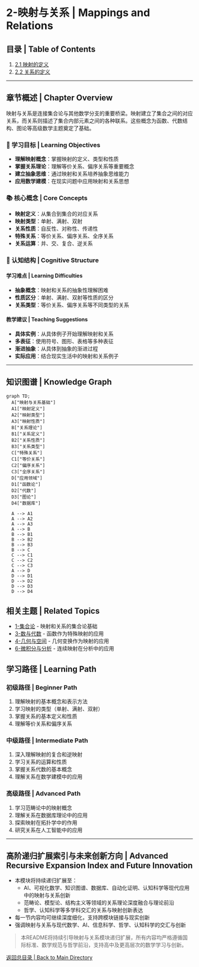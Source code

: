 # 2-映射与关系 | Mappings and Relations

## 目录 | Table of Contents

1. [2.1 映射的定义](./2.1-映射的定义.md)
2. [2.2 关系的定义](./2.2-关系的定义.md)

---

## 章节概述 | Chapter Overview

映射与关系是连接集合论与其他数学分支的重要桥梁。映射建立了集合之间的对应关系，而关系则描述了集合内部元素之间的各种联系。这些概念为函数、代数结构、图论等高级数学主题奠定了基础。

### 🎯 学习目标 | Learning Objectives

- **理解映射概念**：掌握映射的定义、类型和性质
- **掌握关系理论**：理解等价关系、偏序关系等重要概念
- **建立抽象思维**：通过映射和关系培养抽象思维能力
- **应用数学建模**：在现实问题中应用映射和关系思想

### 📚 核心概念 | Core Concepts

- **映射定义**：从集合到集合的对应关系
- **映射类型**：单射、满射、双射
- **关系性质**：自反性、对称性、传递性
- **特殊关系**：等价关系、偏序关系、全序关系
- **关系运算**：并、交、复合、逆关系

### 🧠 认知结构 | Cognitive Structure

#### 学习难点 | Learning Difficulties

- **抽象概念**：映射和关系的抽象性理解困难
- **性质区分**：单射、满射、双射等性质的区分
- **关系类型**：等价关系、偏序关系等不同类型的关系

#### 教学建议 | Teaching Suggestions

- **具体实例**：从具体例子开始理解映射和关系
- **多表征**：使用符号、图形、表格等多种表征
- **渐进抽象**：从具体到抽象的渐进过程
- **实际应用**：结合现实生活中的映射和关系例子

---

## 知识图谱 | Knowledge Graph

```mermaid
graph TD;
  A["映射与关系基础"]
  A1["映射定义"]
  A2["映射类型"]
  A3["映射性质"]
  B["关系理论"]
  B1["关系定义"]
  B2["关系性质"]
  B3["关系类型"]
  C["特殊关系"]
  C1["等价关系"]
  C2["偏序关系"]
  C3["全序关系"]
  D["应用领域"]
  D1["函数论"]
  D2["代数"]
  D3["图论"]
  D4["数据库"]
  
  A --> A1
  A --> A2
  A --> A3
  A --> B
  B --> B1
  B --> B2
  B --> B3
  B --> C
  C --> C1
  C --> C2
  C --> C3
  A --> D
  D --> D1
  D --> D2
  D --> D3
  D --> D4
```

## 相关主题 | Related Topics

- [1-集合论](../1-集合论/README.md) - 映射和关系的集合论基础
- [3-数与代数](../3-数与代数/README.md) - 函数作为特殊映射的应用
- [4-几何与空间](../4-几何与空间/README.md) - 几何变换作为映射的应用
- [6-微积分与分析](../6-微积分与分析/README.md) - 连续映射在分析中的应用

## 学习路径 | Learning Path

### 初级路径 | Beginner Path

1. 理解映射的基本概念和表示方法
2. 学习映射的类型（单射、满射、双射）
3. 掌握关系的基本定义和性质
4. 理解等价关系和偏序关系

### 中级路径 | Intermediate Path

1. 深入理解映射的复合和逆映射
2. 学习关系的运算和性质
3. 掌握关系代数的基本概念
4. 理解关系在数学建模中的应用

### 高级路径 | Advanced Path

1. 学习范畴论中的映射概念
2. 理解关系在数据库理论中的应用
3. 探索映射在拓扑学中的作用
4. 研究关系在人工智能中的应用

---

## 高阶递归扩展索引与未来创新方向 | Advanced Recursive Expansion Index and Future Innovation

- 本模块将持续递归扩展至：
  - AI、可视化数学、知识图谱、数据库、自动化证明、认知科学等现代应用中的映射与关系创新
  - 范畴论、模型论、结构主义等领域的关系理论深度融合与理论前沿
  - 哲学、认知科学等多学科交汇的关系与映射创新表达
- 每一节内容均可继续深度细化，支持跨模块链接与现实创新
- 强调映射与关系与现代数学、AI、信息科学、哲学、认知科学的交汇与创新

> 本README将持续引导映射与关系模块递归扩展，所有内容均严格遵循国际标准、数学规范与哲学前沿，支持高中及更高层次的数学学习与创新。

[返回总目录 | Back to Main Directory](../README.md)
